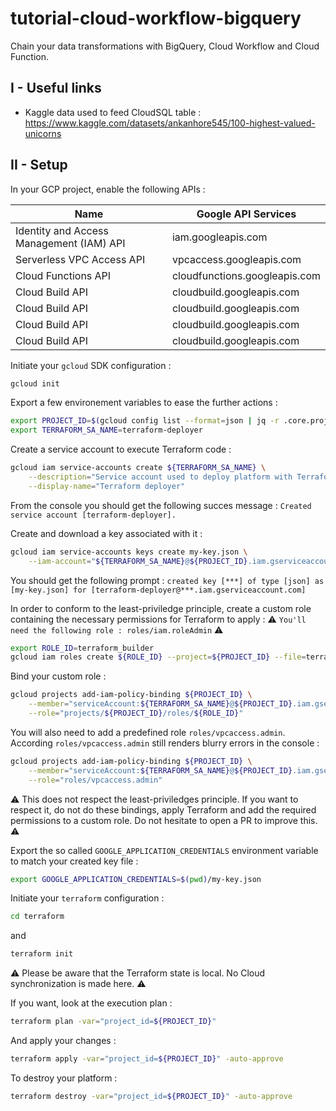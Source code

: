 # tutorial-cloud-workflow-bigquery
Chain your data transformations with BigQuery, Cloud Workflow and Cloud Function.

## I - Useful links

- Kaggle data used to feed CloudSQL table : https://www.kaggle.com/datasets/ankanhore545/100-highest-valued-unicorns

## II - Setup

In your GCP project, enable the following APIs :

| Name                                      | Google API Services                       |
|-------------------------------------------|-------------------------------------------|
| Identity and Access Management (IAM) API  | iam.googleapis.com                        |
| Serverless VPC Access API                 | vpcaccess.googleapis.com                  |
| Cloud Functions API                       | cloudfunctions.googleapis.com             |
| Cloud Build API                           | cloudbuild.googleapis.com                 |
| Cloud Build API                           | cloudbuild.googleapis.com                 |
| Cloud Build API                           | cloudbuild.googleapis.com                 |
| Cloud Build API                           | cloudbuild.googleapis.com                 |



Initiate your ```gcloud``` SDK configuration :
```sh
gcloud init
```

Export a few environement variables to ease the further actions :
```sh
export PROJECT_ID=$(gcloud config list --format=json | jq -r .core.project)
export TERRAFORM_SA_NAME=terraform-deployer
```

Create a service account to execute Terraform code :
```sh
gcloud iam service-accounts create ${TERRAFORM_SA_NAME} \
    --description="Service account used to deploy platform with Terraform" \
    --display-name="Terraform deployer"
```

From the console you should get the following succes message : 
```Created service account [terraform-deployer].```

Create and download a key associated with it :
```sh
gcloud iam service-accounts keys create my-key.json \
    --iam-account="${TERRAFORM_SA_NAME}@${PROJECT_ID}.iam.gserviceaccount.com"
```

You should get the following prompt : 
```created key [***] of type [json] as [my-key.json] for [terraform-deployer@***.iam.gserviceaccount.com]```

In order to conform to the least-priviledge principle, create a custom role containing the necessary permissions for Terraform to apply :
:warning: ```You'll need the following role : roles/iam.roleAdmin``` :warning:
```sh
export ROLE_ID=terraform_builder
gcloud iam roles create ${ROLE_ID} --project=${PROJECT_ID} --file=terraform_custom_role.yaml
```

Bind your custom role :
```sh
gcloud projects add-iam-policy-binding ${PROJECT_ID} \
    --member="serviceAccount:${TERRAFORM_SA_NAME}@${PROJECT_ID}.iam.gserviceaccount.com" \
    --role="projects/${PROJECT_ID}/roles/${ROLE_ID}"
```

You will also need to add a predefined role ```roles/vpcaccess.admin```. According ```roles/vpcaccess.admin``` still 
renders blurry errors in the console :
```sh
gcloud projects add-iam-policy-binding ${PROJECT_ID} \
    --member="serviceAccount:${TERRAFORM_SA_NAME}@${PROJECT_ID}.iam.gserviceaccount.com" \
    --role="roles/vpcaccess.admin"
```

:warning: This does not respect the least-priviledges principle. If you want to respect it, do not do these bindings, apply Terraform
and add the required permissions to a custom role. Do not hesitate to open a PR to improve this. :warning:

Export the so called ```GOOGLE_APPLICATION_CREDENTIALS``` environment variable to match your created key file :
```sh
export GOOGLE_APPLICATION_CREDENTIALS=$(pwd)/my-key.json
```

Initiate your ```terraform``` configuration :
```sh
cd terraform
```
and 

```sh
terraform init
```

:warning: Please be aware that the Terraform state is local. No Cloud synchronization is made here. :warning:

If you want, look at the execution plan :
```sh
terraform plan -var="project_id=${PROJECT_ID}"
```

And apply your changes : 
```sh
terraform apply -var="project_id=${PROJECT_ID}" -auto-approve
```

To destroy your platform :
```sh
terraform destroy -var="project_id=${PROJECT_ID}" -auto-approve
```
